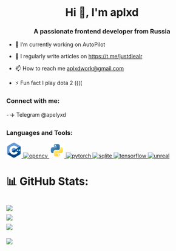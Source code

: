 <h1 align="center">Hi 👋, I'm aplxd</h1> 
<h3 align="center">A passionate frontend developer from Russia</h3> 
 
- 🔭 I’m currently working on AutoPilot 
 
- 📝 I regularly write articles on https://t.me/justdiealr 
 
- 📫 How to reach me aplxdwork@gmail.com 
 
- ⚡ Fun fact I play dota 2 (((( 
 
<h3 align="left">Connect with me:</h3> 
- ✈️ Telegram @apelyxd
<h3 align="left">Languages and Tools:</h3> 
<p align="left"> <a href="https://www.w3schools.com/cpp/" target="_blank" rel="noreferrer"> <img src="https://raw.githubusercontent.com/devicons/devicon/master/icons/cplusplus/cplusplus-original.svg" alt="cplusplus" width="40" height="40"/> </a> <a href="https://opencv.org/" target="_blank" rel="noreferrer"> <img src="https://www.vectorlogo.zone/logos/opencv/opencv-icon.svg" alt="opencv" width="40" height="40"/> </a> <a href="https://www.python.org" target="_blank" rel="noreferrer"> <img src="https://raw.githubusercontent.com/devicons/devicon/master/icons/python/python-original.svg" alt="python" width="40" height="40"/> </a> <a href="https://pytorch.org/" target="_blank" rel="noreferrer"> <img src="https://www.vectorlogo.zone/logos/pytorch/pytorch-icon.svg" alt="pytorch" width="40" height="40"/> </a> <a href="https://www.sqlite.org/" target="_blank" rel="noreferrer"> <img src="https://www.vectorlogo.zone/logos/sqlite/sqlite-icon.svg" alt="sqlite" width="40" height="40"/> </a> <a href="https://www.tensorflow.org" target="_blank" rel="noreferrer"> <img src="https://www.vectorlogo.zone/logos/tensorflow/tensorflow-icon.svg" alt="tensorflow" width="40" height="40"/> </a> <a href="https://unrealengine.com/" target="_blank" rel="noreferrer"> <img src="https://raw.githubusercontent.com/kenangundogan/fontisto/036b7eca71aab1bef8e6a0518f7329f13ed62f6b/icons/svg/brand/unreal-engine.svg" alt="unreal" width="40" height="40"/> </a> </p>

# 📊 GitHub Stats: 
![](https://github-readme-stats.vercel.app/api?username=ap-apely&theme=dark&hide_border=false&include_all_commits=false&count_private=false)<br/> 
![](https://github-readme-streak-stats.herokuapp.com/?user=ap-apely&theme=dark&hide_border=false)<br/> 
![](https://github-readme-stats.vercel.app/api/top-langs/?username=ap-apely&theme=dark&hide_border=false&include_all_commits=false&count_private=false&layout=compact) 
--- 
![](https://visitcount.itsvg.in) 
